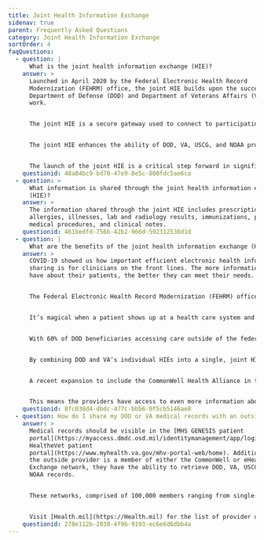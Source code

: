 ```yaml
---
title: Joint Health Information Exchange
sidenav: true
parent: Frequently Asked Questions
category: Joint Health Information Exchange
sortOrder: 4
faqQuestions:
  - question: |
      What is the joint health information exchange (HIE)? 
    answer: >
      Launched in April 2020 by the Federal Electronic Health Record
      Modernization (FEHRM) office, the joint HIE builds upon the success of the
      Department of Defense (DOD) and Department of Veterans Affairs (VA) HIE
      work.


      The joint HIE is a secure gateway used to connect to participating provider organizations across the United States who agree to securely share clinical information with the DOD, VA, Department of Homeland Security’s U.S. Coast Guard (USCG), and Department of Commerce's National Oceanic and Atmospheric Administration (NOAA) providers. Participating provider organizations include single-physician offices to multi-hospital systems outside the federal health care systems (for example, DOD, VA, USCG, and NOAA) that participate in the joint HIE. W﻿hile the Federal Electronic Health Record is the federal source for a patient's health history, the joint HIE links the EHR information with participating provider organizations.


      The joint HIE enhances the ability of DOD, VA, USCG, and NOAA providers to access patient electronic health information quickly and securely from participating provider organizations and vice versa. Participating provider organizations now have a single point of entry to request and access DOD, VA, USCG, and NOAA patient information to support the continuity of care for Service members, Veterans, and other beneficiaries.


      The launch of the joint HIE is a critical step forward in significantly expanding DOD, VA, USCG, and NOAA partnerships and interoperable capabilities. The FEHRM continues to optimize and expand the joint HIE.
    questionid: 48a84bc9-bd70-47e9-8e5c-800fdc5ae6ca
  - question: >
      What information is shared through the joint health information exchange
      (HIE)?
    answer: >
      The information shared through the joint HIE includes prescriptions,
      allergies, illnesses, lab and radiology results, immunizations, past
      medical procedures, and clinical notes.
    questionid: 461bedfd-756b-42b2-966d-592312536d1d
  - question: |
      What are the benefits of the joint health information exchange (HIE)?
    answer: >
      COVID-19 showed us how important efficient electronic health information
      sharing is for clinicians on the front lines. The more information they
      have about their patients, the better they can meet their needs.


      The Federal Electronic Health Record Modernization (FEHRM) office, Department of Defense (DOD), and Department of Veterans Affairs (VA) launched the joint HIE in the middle of the pandemic. During this critical time, the joint HIE is enhancing the ability of DOD, VA, Department of Homeland Security's U.S. Coast Guard, and Department of Commerce's National Oceanic and Atmospheric Administration providers to share patient electronic health information quickly and securely with participating provider organizations.


      It’s magical when a patient shows up at a health care system and that system already knows about the patient and what happened in a different health care system and acts like it's normal. This is the experience the Departments are building toward.


      With 60% of DOD beneficiaries accessing care outside of the federal health care systems, and 30% of VA beneficiaries doing so, DOD and VA have a lot of intersection with outside provider organizations and need to be able to efficiently exchange data.


      By combining DOD and VA’s individual HIEs into a single, joint HIE, the FEHRM significantly expanded the data available to all clinicians.


      A recent expansion to include the CommonWell Health Alliance in the joint HIE brings a nationwide network of more than 15,000 hospitals and clinics to the more than 46,000 community partners already part of the joint HIE.


      This means the providers have access to even more information about their patients to make the best care decisions. Learn more about the benefits of the joint HIE to [providers](/join-the-joint-hie) and to [patients](/learn-about-the-joint-hie).
    questionid: 8fc038d4-dbdc-477c-bbb6-0f5cb5146ae8
  - question: How do I share my DOD or VA medical records with an outside provider?
    answer: >
      Medical records should be visible in the [MHS GENESIS patient
      portal](https://myaccess.dmdc.osd.mil/identitymanagement/app/login) or [My
      HealtheVet patient
      portal](https://www.myhealth.va.gov/mhv-portal-web/home). Additionally, if
      the outside provider is a member of either the CommonWell or eHealth
      Exchange network, they have the ability to retrieve DOD, VA, USCG, and/or
      NOAA records.


      These networks, comprised of 100,000 members ranging from single-physician offices to multi-hospital systems, participate in the joint health information exchange (HIE). The joint HIE is a secure gateway that connects Federal EHR information with EHR information from participating provider organizations that provide care outside of DOD, VA, USCG, or NOAA.


      Visit [Health.mil](https://Health.mil) for the list of provider organizations who are part of the joint HIE. If a provider organization is not part of the joint EHR, encourage them to join by directing them to the [FEHRM website](https://www.fehrm.gov/) for more information.
    questionid: 278e112b-2038-4f9b-9193-ec6e6d6dbb4a
---
```

